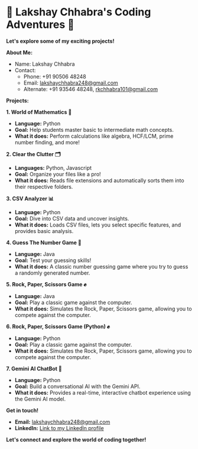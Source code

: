 #  🚀  Lakshay Chhabra's Coding Adventures  🚀

**Let's explore some of my exciting projects!**

**About Me:**

* Name: Lakshay Chhabra
* Contact:
    * Phone: +91 90506 48248
    * Email: lakshaychhabra248@gmail.com
    * Alternate: +91 93546 48248, rkchhabra101@gmail.com

**Projects:**

**1. World of Mathematics 🧮**

* **Language:** Python
* **Goal:**  Help students master basic to intermediate math concepts.
* **What it does:**  Perform calculations like algebra, HCF/LCM, prime number finding, and more!

**2. Clear the Clutter 🗂️**

* **Languages:** Python, Javascript
* **Goal:**  Organize your files like a pro!
* **What it does:**  Reads file extensions and automatically sorts them into their respective folders.

**3. CSV Analyzer 📊**

* **Language:** Python
* **Goal:**  Dive into CSV data and uncover insights.
* **What it does:**  Loads CSV files, lets you select specific features, and provides basic analysis.

**4. Guess The Number Game 🧠**

* **Language:** Java
* **Goal:**  Test your guessing skills!
* **What it does:**  A classic number guessing game where you try to guess a randomly generated number.

**5. Rock, Paper, Scissors Game ✊**

* **Language:** Java
* **Goal:**  Play a classic game against the computer.
* **What it does:**  Simulates the Rock, Paper, Scissors game, allowing you to compete against the computer.

**6. Rock, Paper, Scissors Game (Python) ✊**

* **Language:** Python
* **Goal:**  Play a classic game against the computer.
* **What it does:**  Simulates the Rock, Paper, Scissors game, allowing you to compete against the computer.

**7. Gemini AI ChatBot 💬**

* **Language:** Python
* **Goal:**  Build a conversational AI with the Gemini API.
* **What it does:**  Provides a real-time, interactive chatbot experience using the Gemini AI model.

**Get in touch!**

* **Email:** lakshaychhabra248@gmail.com
* **LinkedIn:** [Link to my LinkedIn profile](https://www.linkedin.com/in/lakshay-chhabra-941b08235/)

**Let's connect and explore the world of coding together!**
